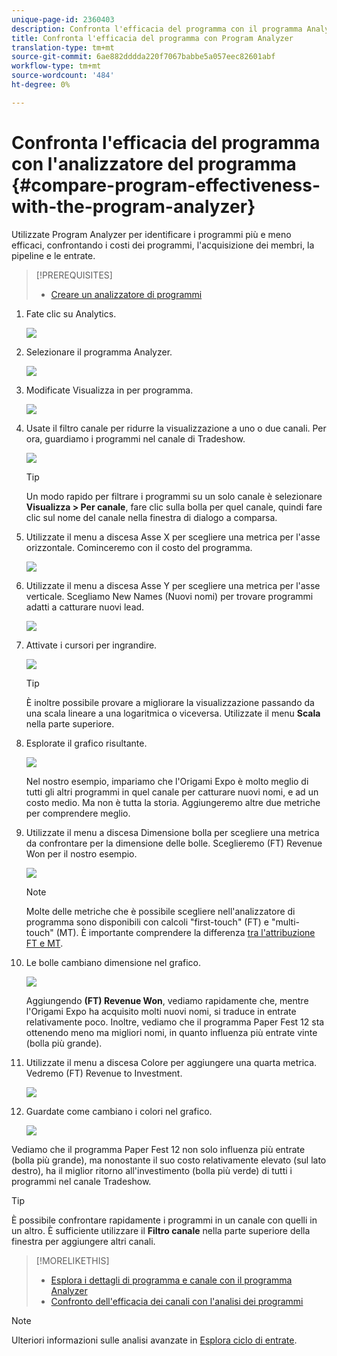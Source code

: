 ```yaml
---
unique-page-id: 2360403
description: Confronta l'efficacia del programma con il programma Analyzer - Marketo Docs - Documentazione del prodotto
title: Confronta l'efficacia del programma con Program Analyzer
translation-type: tm+mt
source-git-commit: 6ae882dddda220f7067babbe5a057eec82601abf
workflow-type: tm+mt
source-wordcount: '484'
ht-degree: 0%

---
```



# Confronta l&#39;efficacia del programma con l&#39;analizzatore del programma {#compare-program-effectiveness-with-the-program-analyzer}

Utilizzate Program Analyzer per identificare i programmi più e meno efficaci, confrontando i costi dei programmi, l&#39;acquisizione dei membri, la pipeline e le entrate.

>[!PREREQUISITES]
>
>* [Creare un analizzatore di programmi](create-a-program-analyzer.md)


1. Fate clic su Analytics.

   ![](assets/image2014-9-17-18-3a50-3a30.png)

1. Selezionare il programma Analyzer.

   ![](assets/image2014-9-17-18-3a50-3a37.png)

1. Modificate Visualizza in per programma.

   ![](assets/image2014-9-17-18-3a50-3a44.png)

1. Usate il filtro canale per ridurre la visualizzazione a uno o due canali. Per ora, guardiamo i programmi nel canale di Tradeshow.

   ![](assets/image2014-9-17-18-3a51-3a2.png)

   >[!TIP]
   >
   >Un modo rapido per filtrare i programmi su un solo canale è selezionare **Visualizza > Per canale**, fare clic sulla bolla per quel canale, quindi fare clic sul nome del canale nella finestra di dialogo a comparsa.

1. Utilizzate il menu a discesa Asse X per scegliere una metrica per l&#39;asse orizzontale. Cominceremo con il costo del programma.

   ![](assets/image2014-9-17-18-3a52-3a16.png)

1. Utilizzate il menu a discesa Asse Y per scegliere una metrica per l&#39;asse verticale. Scegliamo New Names (Nuovi nomi) per trovare programmi adatti a catturare nuovi lead.

   ![](assets/image2014-9-17-18-3a52-3a26.png)

1. Attivate i cursori per ingrandire.

   ![](assets/image2014-9-17-18-3a53-3a9.png)

   >[!TIP]
   >
   >È inoltre possibile provare a migliorare la visualizzazione passando da una scala lineare a una logaritmica o viceversa. Utilizzate il menu **Scala** nella parte superiore.

1. Esplorate il grafico risultante.

   ![](assets/image2014-9-17-18-3a53-3a49.png)

   Nel nostro esempio, impariamo che l&#39;Origami Expo è molto meglio di tutti gli altri programmi in quel canale per catturare nuovi nomi, e ad un costo medio. Ma non è tutta la storia. Aggiungeremo altre due metriche per comprendere meglio.

1. Utilizzate il menu a discesa Dimensione bolla per scegliere una metrica da confrontare per la dimensione delle bolle. Sceglieremo (FT) Revenue Won per il nostro esempio.

   ![](assets/image2014-9-17-18-3a54-3a25.png)

   >[!NOTE]
   >
   >Molte delle metriche che è possibile scegliere nell&#39;analizzatore di programma sono disponibili con calcoli &quot;first-touch&quot; (FT) e &quot;multi-touch&quot; (MT). È importante comprendere la differenza [tra l&#39;attribuzione FT e MT](/help/marketo/product-docs/reporting/revenue-cycle-analytics/revenue-tools/attribution/understanding-attribution.md).

1. Le bolle cambiano dimensione nel grafico.

   ![](assets/image2014-9-17-18-3a54-3a57.png)

   Aggiungendo **(FT) Revenue Won**, vediamo rapidamente che, mentre l&#39;Origami Expo ha acquisito molti nuovi nomi, si traduce in entrate relativamente poco. Inoltre, vediamo che il programma Paper Fest 12 sta ottenendo meno ma migliori nomi, in quanto influenza più entrate vinte (bolla più grande).

1. Utilizzate il menu a discesa Colore per aggiungere una quarta metrica. Vedremo (FT) Revenue to Investment.

   ![](assets/image2014-9-17-18-3a55-3a33.png)

1. Guardate come cambiano i colori nel grafico.

   ![](assets/image2014-9-17-18-3a55-3a47.png)

Vediamo che il programma Paper Fest 12 non solo influenza più entrate (bolla più grande), ma nonostante il suo costo relativamente elevato (sul lato destro), ha il miglior ritorno all&#39;investimento (bolla più verde) di tutti i programmi nel canale Tradeshow.

>[!TIP]
>
>È possibile confrontare rapidamente i programmi in un canale con quelli in un altro. È sufficiente utilizzare il **Filtro canale** nella parte superiore della finestra per aggiungere altri canali.

>[!MORELIKETHIS]
>
>* [Esplora i dettagli di programma e canale con il programma Analyzer](explore-program-and-channel-details-with-the-program-analyzer.md)
>* [Confronto dell&#39;efficacia dei canali con l&#39;analisi dei programmi](compare-channel-effectiveness-with-the-program-analyzer.md)


>[!NOTE]
>
>Ulteriori informazioni sulle analisi avanzate in [Esplora ciclo di entrate](https://docs.marketo.com/display/docs/revenue+cycle+analytics).
